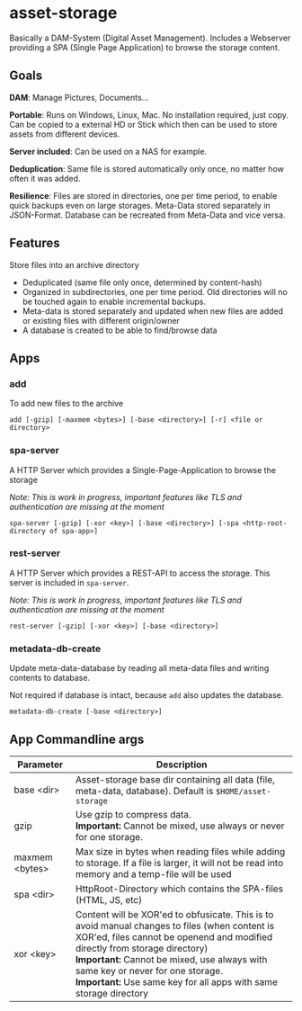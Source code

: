 # asset-storage

Basically a DAM-System (Digital Asset Management). Includes a Webserver providing a SPA (Single Page Application) 
to browse the storage content.

## Goals

**DAM**: Manage Pictures, Documents...

**Portable**: Runs on Windows, Linux, Mac. No installation required, just copy. Can be copied to a external HD or Stick
which then can be used to store assets from different devices.

**Server included**: Can be used on a NAS for example.

**Deduplication**: Same file is stored automatically only once, no matter how often it was added.

**Resilience**: Files are stored in directories, one per time period, to enable quick backups even on large storages. Meta-Data stored separately in JSON-Format. Database can be recreated from Meta-Data and vice versa.

## Features

Store files into an archive directory

- Deduplicated (same file only once, determined by content-hash)
- Organized in subdirectories, one per time period. Old directories will no be touched again to enable incremental backups.
- Meta-data is stored separately and updated when new files are added or existing files with different origin/owner
- A database is created to be able to find/browse data

## Apps

### add

To add new files to the archive

    add [-gzip] [-maxmem <bytes>] [-base <directory>] [-r] <file or directory>

### spa-server

A HTTP Server which provides a Single-Page-Application to browse the storage

*Note: This is work in progress, important features like TLS and authentication are missing at the moment*

    spa-server [-gzip] [-xor <key>] [-base <directory>] [-spa <http-root-directory of spa-app>]

### rest-server

A HTTP Server which provides a REST-API to access the storage. This server is included in `spa-server`.

*Note: This is work in progress, important features like TLS and authentication are missing at the moment*

    rest-server [-gzip] [-xor <key>] [-base <directory>]

### metadata-db-create

Update meta-data-database by reading all meta-data files and writing contents to database.

Not required if database is intact, because `add` also updates the database.

    metadata-db-create [-base <directory>]

## App Commandline args


| Parameter         | Description                                                                                                                                                                                                                                                                                                                                     |
|-------------------|-------------------------------------------------------------------------------------------------------------------------------------------------------------------------------------------------------------------------------------------------------------------------------------------------------------------------------------------------|
| base <dir&gt;     | Asset-storage base dir containing all data (file, meta-data, database). Default is `$HOME/asset-storage`                                                                                                                                                                                                                                        |
| gzip              | Use gzip to compress data.<br/> **Important:** Cannot be mixed, use always or never for one storage.                                                                                                                                                                                                                                            |
| maxmem <bytes&gt; | Max size in bytes when reading files while adding to storage. If a file is larger, it will not be read into memory and a temp-file will be used                                                                                                                                                                                                 |
| spa <dir&gt;      | HttpRoot-Directory which contains the SPA-files (HTML, JS, etc)                                                                                                                                                                                                                                                                                 |
| xor <key&gt;      | Content will be XOR'ed to obfusicate. This is to avoid manual changes to files (when content is XOR'ed, files cannot be openend and modified directly from storage directory) <br/>**Important:** Cannot be mixed, use always with same key or never for one storage. <br/>**Important:** Use same key for all apps with same storage directory |